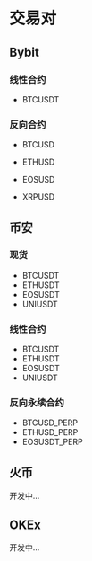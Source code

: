 # 交易对

## Bybit

### 线性合约

- BTCUSDT

### 反向合约

- BTCUSD

- ETHUSD
- EOSUSD
- XRPUSD

## 币安

### 现货

- BTCUSDT
- ETHUSDT
- EOSUSDT
- UNIUSDT

### 线性合约

- BTCUSDT
- ETHUSDT
- EOSUSDT
- UNIUSDT

### 反向永续合约

- BTCUSD_PERP
- ETHUSD_PERP
- EOSUSDT_PERP

## 火币

开发中...

## OKEx

开发中...